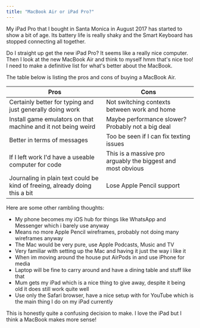```yaml
---
title: "MacBook Air or iPad Pro?"
---
```


My iPad Pro that I bought in Santa Monica in August 2017 has started to show a bit of age. Its battery life is really shaky and the Smart Keyboard has stopped connecting all together.

Do I straight up get the new iPad Pro? It seems like a really nice computer. Then I look at the new MacBook Air and think to myself hmm that's nice too! I need to make a definitive list for what's better about the MacBook. 

The table below is listing the pros and cons of buying a MacBook Air.

|Pros                                                                   |Cons                                                         |
|-----------------------------------------------------------------------|-------------------------------------------------------------|
|Certainly better for typing and just generally doing work              | Not switching contexts between work and home                |
|Install game emulators on that machine and it not being weird          | Maybe performance slower? Probably not a big deal           |
|Better in terms of messages                                            | Too be seen if I can fix texting issues                     |
|If I left work I'd have a useable computer for code                    | This is a massive pro arguably the biggest and most obvious |
|Journaling in plain text could be kind of freeing, already doing this a bit| Lose Apple Pencil support                                   |

Here are some other rambling thoughts:

- My phone becomes my iOS hub for things like WhatsApp and Messenger which i barely use anyway
- Means no more Apple Pencil wireframes, probably not doing many wireframes anyway
- The Mac would be very pure, use Apple Podcasts, Music and TV
- Very familiar with setting up the Mac and having it just the way i like it
- When im moving around the house put AirPods in and use iPhone for media
- Laptop will be fine to carry around and have a dining table and stuff like that
- Mum gets my iPad which is a nice thing to give away, despite it being old it does still work quite well
- Use only the Safari browser, have a nice setup with for YouTube which is the main thing I do on my iPad currently 

This is honestly quite a confusing decision to make. I love the iPad but I think a MacBook makes more sense!
